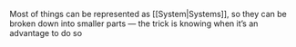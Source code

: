 Most of things can be represented as [[System|Systems]], so they can be broken down into smaller parts — the trick is knowing when it’s an advantage to do so
